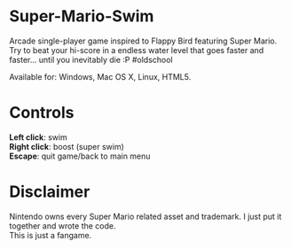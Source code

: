 # Super-Mario-Swim
Arcade single-player game inspired to Flappy Bird featuring Super Mario.  
Try to beat your hi-score in a endless water level that goes faster and faster... until you inevitably die :P \#oldschool
  
Available for: Windows, Mac OS X, Linux, HTML5.  
  
# Controls
**Left click**: swim  
**Right click**: boost (super swim)  
**Escape**: quit game/back to main menu  

# Disclaimer
Nintendo owns every Super Mario related asset and trademark. I just put it together and wrote the code.  
This is just a fangame.
